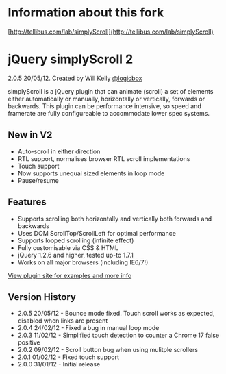 # Information about this fork #
[http://tellibus.com/lab/simplyScroll](http://tellibus.com/lab/simplyScroll)

jQuery simplyScroll 2
=====================

2.0.5 20/05/12. Created by Will Kelly [@logicbox](http://twitter.com/logicbox)

simplyScroll is a jQuery plugin that can animate (scroll) a set of elements either automatically or manually, 
horizontally or vertically, forwards or backwards. This plugin can be performance intensive, so speed and 
framerate are fully configureable to accommodate lower spec systems.

## New in V2 ##

* Auto-scroll in either direction
* RTL support, normalises browser RTL scroll implementations
* Touch support
* Now supports unequal sized elements in loop mode
* Pause/resume

## Features ##

* Supports scrolling both horizontally and vertically both forwards and backwards
* Uses DOM ScrollTop/ScrollLeft for optimal performance
* Supports looped scrolling (infinite effect)
* Fully customisable via CSS & HTML
* jQuery 1.2.6 and higher, tested up-to 1.7.1
* Works on all major browsers (including IE6/7!)

[View plugin site for examples and more info](http://logicbox.net/jquery/simplyscroll/)

## Version History ##

* 2.0.5 20/05/12 - Bounce mode fixed. Touch scroll works as expected, disabled when links are present
* 2.0.4 24/02/12 - Fixed a bug in manual loop mode
* 2.0.3 11/02/12 - Simplified touch detection to counter a Chrome 17 false positive
* 2.0.2 09/02/12 - Scroll button bug when using mulitple scrollers
* 2.0.1 01/02/12 - Fixed touch support
* 2.0.0 31/01/12 - Initial release
